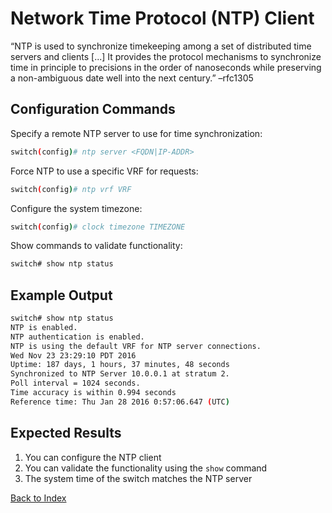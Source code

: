 
# Network Time Protocol (NTP) Client 

“NTP is used to synchronize timekeeping among a set of distributed time servers and clients [...] It provides the protocol mechanisms to synchronize time in principle to precisions in the order of nanoseconds while preserving a non-ambiguous date well into the next century.” –rfc1305 

## Configuration Commands

Specify a remote NTP server to use for time synchronization: 

```bash
switch(config)# ntp server <FQDN|IP-ADDR>
```

Force NTP to use a specific VRF for requests: 

```bash
switch(config)# ntp vrf VRF
```

Configure the system timezone: 

```bash
switch(config)# clock timezone TIMEZONE
```

Show commands to validate functionality:  

```bash
switch# show ntp status
```

## Example Output 

```bash
switch# show ntp status
NTP is enabled.
NTP authentication is enabled.
NTP is using the default VRF for NTP server connections.
Wed Nov 23 23:29:10 PDT 2016
Uptime: 187 days, 1 hours, 37 minutes, 48 seconds
Synchronized to NTP Server 10.0.0.1 at stratum 2.
Poll interval = 1024 seconds.
Time accuracy is within 0.994 seconds
Reference time: Thu Jan 28 2016 0:57:06.647 (UTC)
```

## Expected Results 

1. You can configure the NTP client
2. You can validate the functionality using the `show` command
3. The system time of the switch matches the NTP server


[Back to Index](index_aruba.md)
